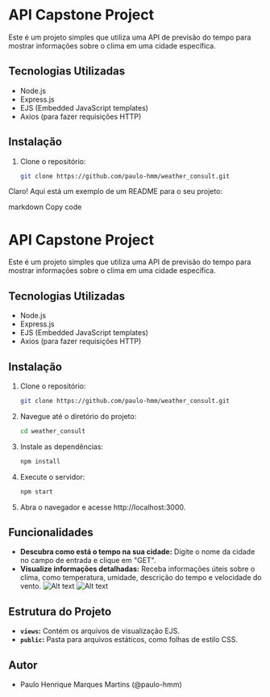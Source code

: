 # API Capstone Project

Este é um projeto simples que utiliza uma API de previsão do tempo para mostrar informações sobre o clima em uma cidade específica.

## Tecnologias Utilizadas

- Node.js
- Express.js
- EJS (Embedded JavaScript templates)
- Axios (para fazer requisições HTTP)

## Instalação

1. Clone o repositório:

   ```bash
   git clone https://github.com/paulo-hmm/weather_consult.git


Claro! Aqui está um exemplo de um README para o seu projeto:

markdown
Copy code
# API Capstone Project

Este é um projeto simples que utiliza uma API de previsão do tempo para mostrar informações sobre o clima em uma cidade específica.

## Tecnologias Utilizadas

- Node.js
- Express.js
- EJS (Embedded JavaScript templates)
- Axios (para fazer requisições HTTP)

## Instalação

1. Clone o repositório:

   ```bash
   git clone https://github.com/paulo-hmm/weather_consult.git

2. Navegue até o diretório do projeto:

    ```bash
    cd weather_consult

3. Instale as dependências:

    ```bash
    npm install

4. Execute o servidor:

    ```bash
    npm start

5. Abra o navegador e acesse http://localhost:3000.

## Funcionalidades

- **Descubra como está o tempo na sua cidade:** Digite o nome da cidade no campo de entrada e clique em "GET".
- **Visualize informações detalhadas:** Receba informações úteis sobre o clima, como temperatura, umidade, descrição do tempo e velocidade do vento.
![Alt text](/public/images/image-1.png)
![Alt text](/public/images/image.png)

## Estrutura do Projeto

- **`views`:** Contém os arquivos de visualização EJS.
- **`public`:** Pasta para arquivos estáticos, como folhas de estilo CSS.

## Autor

- Paulo Henrique Marques Martins (@paulo-hmm)